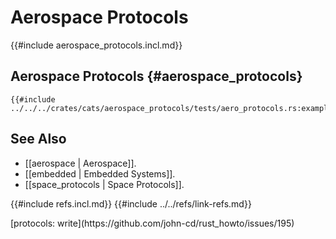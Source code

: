 # Aerospace Protocols

{{#include aerospace_protocols.incl.md}}

## Aerospace Protocols {#aerospace_protocols}

```rust,editable
{{#include ../../../crates/cats/aerospace_protocols/tests/aero_protocols.rs:example}}
```

## See Also

- [[aerospace | Aerospace]].
- [[embedded | Embedded Systems]].
- [[space_protocols | Space Protocols]].

{{#include refs.incl.md}}
{{#include ../../refs/link-refs.md}}

<div class="hidden">
[protocols: write](https://github.com/john-cd/rust_howto/issues/195)
</div>

